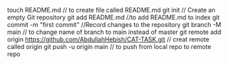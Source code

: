 touch README.md // to create file called README.md
git init // Create an empty Git repository
git add README.md //to add README.md to index 
git commit -m "first commit" //Record changes to the repository
git branch -M main // to change name of branch to main instead of master
git remote add origin https://github.com/AbdullahHebish/CAT-TASK.git // creat remote called origin 
git push -u origin main // to push from local repo to remote repo